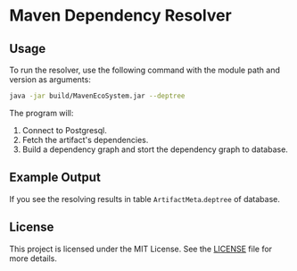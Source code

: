 # Maven Dependency Resolver

## Usage

To run the resolver, use the following command with the module path and version as arguments:

```bash
java -jar build/MavenEcoSystem.jar --deptree
```

The program will:

1. Connect to Postgresql.
2. Fetch the artifact's dependencies.
3. Build a dependency graph and stort the dependency graph to database.

## Example Output

If you see the resolving results in table `ArtifactMeta`.`deptree` of database.

## License

This project is licensed under the MIT License. See the [LICENSE](LICENSE) file for more details.
